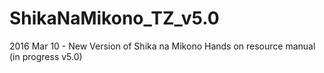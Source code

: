 # ShikaNaMikono_TZ_v5.0
2016 Mar 10 - New Version of Shika na Mikono Hands on resource manual (in progress v5.0)
